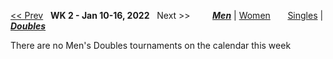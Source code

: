 [<< Prev](men_doubles_2145.md) &nbsp; **WK 2 - Jan 10-16, 2022** &nbsp; Next >> &nbsp;&nbsp;&nbsp;&nbsp;&nbsp;&nbsp;&nbsp; [***Men***](./men_doubles_2202.md) &#124; [Women](./women_doubles_2202.md) &nbsp;&nbsp;&nbsp;&nbsp;&nbsp; [Singles](./men_singles_2202.md) &#124; [***Doubles***](./men_doubles_2202.md)

There are no Men's Doubles tournaments on the calendar this week
